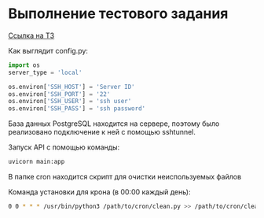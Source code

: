 # Выполнение тестового задания
[Ссылка на ТЗ](https://docs.google.com/forms/d/1MEA7sc91CsidkFMxDwCEZFbq4LgLqfbcXNoFIG-23yc/viewform?edit_requested=true)

Как выглядит config.py:
```python
import os
server_type = 'local'

os.environ['SSH_HOST'] = 'Server ID'
os.environ['SSH_PORT'] = '22'
os.environ['SSH_USER'] = 'ssh user'
os.environ['SSH_PASS'] = 'ssh password'
```

База данных PostgreSQL находится на сервере, поэтому было реализовано подключение к ней с помощью sshtunnel.

Запуск API с помощью команды:
```bash
uvicorn main:app
```

В папке cron находится скрипт для очистки неиспользуемых файлов

Команда установки для крона (в 00:00 каждый день):
```bash
0 0 * * * /usr/bin/python3 /path/to/cron/clean.py >> /path/to/cron/cleanup.log 2>&1
```